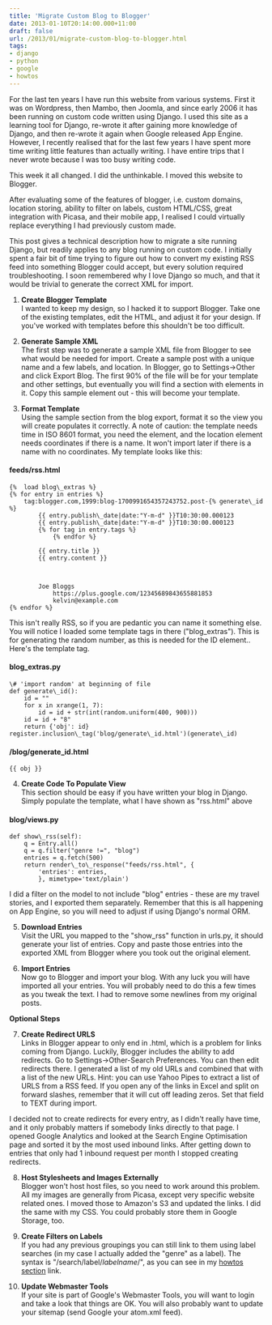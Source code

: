```yaml
---
title: 'Migrate Custom Blog to Blogger'
date: 2013-01-10T20:14:00.000+11:00
draft: false
url: /2013/01/migrate-custom-blog-to-blogger.html
tags: 
- django
- python
- google
- howtos
---
```


For the last ten years I have run this website from various systems. First it was on Wordpress, then Mambo, then Joomla, and since early 2006 it has been running on custom code written using Django. I used this site as a learning tool for Django, re-wrote it after gaining more knowledge of Django, and then re-wrote it again when Google released App Engine. However, I recently realised that for the last few years I have spent more time writing little features than actually writing. I have entire trips that I never wrote because I was too busy writing code.  
  
This week it all changed. I did the unthinkable. I moved this website to Blogger.  
  
After evaluating some of the features of blogger, i.e. custom domains, location storing, ability to filter on labels, custom HTML/CSS, great integration with Picasa, and their mobile app, I realised I could virtually replace everything I had previously custom made.  
  
This post gives a technical description how to migrate a site running Django, but readily applies to any blog running on custom code. I initially spent a fair bit of time trying to figure out how to convert my existing RSS feed into something Blogger could accept, but every solution required troubleshooting. I soon remembered why I love Django so much, and that it would be trivial to generate the correct XML for import.  
  
1) **Create Blogger Template**  
I wanted to keep my design, so I hacked it to support Blogger. Take one of the existing templates, edit the HTML, and adjust it for your design. If you've worked with templates before this shouldn't be too difficult.  
  
2) **Generate Sample XML**  
The first step was to generate a sample XML file from Blogger to see what would be needed for import. Create a sample post with a unique name and a few labels, and location. In Blogger, go to Settings->Other and click Export Blog. The first 90% of the file will be for your template and other settings, but eventually you will find a section with <entry> elements in it. Copy this sample element out - this will become your template.  
  
3) **Format Template**  
Using the sample section from the blog export, format it so the view you will create populates it correctly. A note of caution: the template needs time in ISO 8601 format, you need the <id> element, and the location element needs coordinates if there is a name. It won't import later if there is a name with no coordinates. My template looks like this:  

#### feeds/rss.html

```
{%  load blog\_extras %}
{% for entry in entries %}
    tag:blogger.com,1999:blog-1700991654357243752.post-{% generate\_id %}
        {{ entry.publish\_date|date:"Y-m-d" }}T10:30:00.000123
        {{ entry.publish\_date|date:"Y-m-d" }}T10:30:00.000123
        {% for tag in entry.tags %}
            {% endfor %}

        {{ entry.title }}
        {{ entry.content }}

        

        Joe Bloggs
            https://plus.google.com/12345689843655881853
            kelvin@example.com 
{% endfor %}

```  
This isn't really RSS, so if you are pedantic you can name it something else. You will notice I loaded some template tags in there ("blog\_extras"). This is for generating the random number, as this is needed for the ID element.. Here's the template tag.  

#### blog\_extras.py

```
\# 'import random' at beginning of file
def generate\_id():
    id = ""
    for x in xrange(1, 7):
        id = id + str(int(random.uniform(400, 900)))
    id = id + "8"
    return {'obj': id}
register.inclusion\_tag('blog/generate\_id.html')(generate\_id)

```  

#### /blog/generate\_id.html

```
{{ obj }}

```  
4) **Create Code To Populate View**  
This section should be easy if you have written your blog in Django. Simply populate the template, what I have shown as "rss.html" above  

#### blog/views.py

```
def show\_rss(self):
    q = Entry.all()
    q = q.filter("genre !=", "blog")
    entries = q.fetch(500)
    return render\_to\_response("feeds/rss.html", {
        'entries': entries,
        }, mimetype='text/plain')

```  
I did a filter on the model to not include "blog" entries - these are my travel stories, and I exported them separately. Remember that this is all happening on App Engine, so you will need to adjust if using Django's normal ORM.  
  
5) **Download Entries**  
Visit the URL you mapped to the "show\_rss" function in urls.py, it should generate your list of entries. Copy and paste those entries into the exported XML from Blogger where you took out the original <entry> element.  
  
6) **Import Entries**  
Now go to Blogger and import your blog. With any luck you will have imported all your entries. You will probably need to do this a few times as you tweak the text. I had to remove some newlines from my original posts.  
  
**Optional Steps**  
  
7) **Create Redirect URLS**  
Links in Blogger appear to only end in .html, which is a problem for links coming from Django. Luckily, Blogger includes the ability to add redirects. Go to Settings->Other-Search Preferences. You can then edit redirects there. I generated a list of my old URLs and combined that with a list of the new URLs. Hint: you can use Yahoo Pipes to extract a list of URLS from a RSS feed. If you open any of the links in Excel and split on forward slashes, remember that it will cut off leading zeros. Set that field to TEXT during import.  
  
I decided not to create redirects for every entry, as I didn't really have time, and it only probably matters if somebody links directly to that page. I opened Google Analytics and looked at the Search Engine Optimisation page and sorted it by the most used inbound links. After getting down to entries that only had 1 inbound request per month I stopped creating redirects.  
  
8) **Host Stylesheets and Images Externally**  
Blogger won't host host files, so you need to work around this problem. All my images are generally from Picasa, except very specific website related ones. I moved those to Amazon's S3 and updated the links. I did the same with my CSS. You could probably store them in Google Storage, too.  
  
9) **Create Filters on Labels**  
If you had any previous groupings you can still link to them using label searches (in my case I actually added the "genre" as a label). The syntax is "/search/label/_labelname_/", as you can see in my [howtos section](http://www.kelvinism.com/search/label/howtos/) link.  
  
10) **Update Webmaster Tools**  
If your site is part of Google's Webmaster Tools, you will want to login and take a look that things are OK. You will also probably want to update your sitemap (send Google your atom.xml feed).